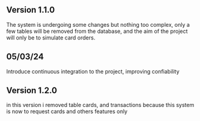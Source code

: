 ## Version 1.1.0

The system is undergoing some changes but nothing too complex, only a few tables will be removed from the database, and the aim of the project will only be to simulate card orders.

## 05/03/24

Introduce continuous integration to the project, improving confiability

## Version 1.2.0

in this version i removed table cards, and transactions because this system is now to request cards and others features only
